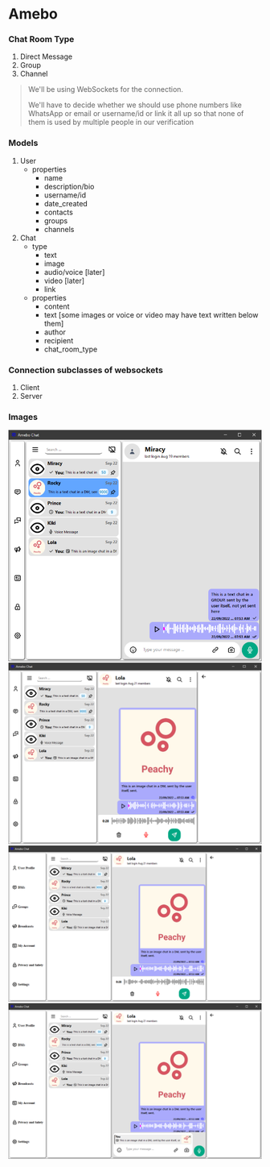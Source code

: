 # Amebo

### Chat Room Type

1. Direct Message
2. Group
3. Channel

> We'll be using WebSockets for the connection.
>
> We'll have to decide whether we should use phone numbers like WhatsApp or email or username/id or link it all up so that none of them is used by multiple people in our verification

### Models
1. User
    - properties
        - name
        - description/bio
        - username/id
        - date_created
        - contacts
        - groups
        - channels
2. Chat
    - type
        - text
        - image
        - audio/voice [later]
        - video [later]
        - link
    - properties
        - content
        - text [some images or voice or video may have text written below them]
        - author
        - recipient
        - chat_room_type

### Connection subclasses of websockets
1. Client
2. Server 

### Images

![image1](desktop/imgs/Capture.PNG)
![image1](desktop/imgs/Capture1.PNG)
![image1](desktop/imgs/Capture2.PNG)
![image1](desktop/imgs/Capture3.PNG)

